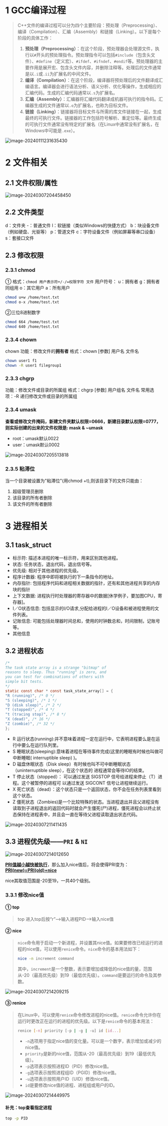# 1 GCC编译过程

> C++文件的编译过程可以分为四个主要阶段：预处理（Preprocessing）、编译（Compilation）、汇编（Assembly）和链接（Linking）。以下是每个阶段的具体工作：
>
> 1. **预处理（Preprocessing）**：在这个阶段，预处理器会处理源文件，执行以`#`开头的预处理指令。预处理指令可以包括`#include`（包含头文件）、`#define`（定义宏）、`#ifdef`、`#ifndef`、`#endif`等。预处理器的主要作用是展开宏、包含头文件内容，并删除注释等。处理后的文件通常是以`.i`或`.ii`为扩展名的中间文件。
> 2. **编译（Compilation）**：在这个阶段，编译器将预处理后的文件翻译成汇编语言。编译器会进行语法分析、语义分析、优化等操作，生成相应的汇编代码。生成的汇编代码通常以`.s`为扩展名。
> 3. **汇编（Assembly）**：汇编器将汇编代码翻译成机器可执行的指令码。汇编器生成的文件通常以`.o`为扩展名，也称为目标文件。
> 4. **链接（Linking）**：链接器将目标文件与所需的库文件链接在一起，生成最终的可执行文件。链接器的工作包括符号解析、重定位等。最终生成的可执行文件通常没有特定的扩展名（在Linux中通常没有扩展名，在Windows中可能是`.exe`）。

![image-20240111231635430](https://typora-dusong.oss-cn-chengdu.aliyuncs.com/image-20240111231635430.png)

# 2 文件相关

## 2.1 文件权限/属性

![image-20240307204458450](https://typora-dusong.oss-cn-chengdu.aliyuncs.com/image-20240307204458450.png)

## 2.2 文件类型

d：文件夹
-：普通文件
l：软链接（类似Windows的快捷方式）
b：块设备文件（例如硬盘、光驱等）
p：管道文件
c：字符设备文件（例如屏幕等串口设备）
s：套接口文件

## 2.3 修改权限

### 2.3.1 chmod

① 格式：`chmod 用户表示符+/-/=权限字符 文件`
用户符号：
u：拥有者
g：拥有者同组用
o：其它用户
a：所有用户

```bash
chmod u+w /home/test.txt
chmod o-x /home/test.txt
```

②三位8进制数字

```bash
chmod 664 /home/test.txt
chmod 640 /home/test.txt
```

### 2.3.4 chown

chown
功能：修改文件的**拥有者**
格式：chown [参数] 用户名 文件名

```bash
chown user1 f1
chown -R user1 filegroup1
```

### 2.3.3 chgrp

功能：修改文件或目录的所属组
格式：chgrp [参数] 用户组名 文件名
常用选项：-R 递归修改文件或目录的所属组

### 2.3.4 umask

**查看或修改文件掩码，新建文件夹默认权限=0666，新建目录默认权限=0777，则实际创建的出来的文件权限是: mask & ~umask**

- root：umask默认0022
- user：umask默认0002

![image-20240307205513818](https://typora-dusong.oss-cn-chengdu.aliyuncs.com/image-20240307205513818.png)

### 2.3.5 粘滞位

当一个目录被设置为"粘滞位"(用chmod +t),则该目录下的文件只能由：

1. 超级管理员删除
2. 该目录的所有者删除
3. 该文件的所有者删除



# 3 进程相关

## 3.1 task_struct

- 标示符: 描述本进程的唯一标示符，用来区别其他进程。
- 状态: 任务状态，退出代码，退出信号等。
- 优先级: 相对于其他进程的优先级。
- 程序计数器: 程序中即将被执行的下一条指令的地址。
- 内存指针: 包括程序代码和进程相关数据的指针，还有和其他进程共享的内存块的指针
- 上下文数据: 进程执行时处理器的寄存器中的数据[休学例子，要加图CPU，寄存器]。
- I／O状态信息: 包括显示的I/O请求,分配给进程的I／O设备和被进程使用的文件列表。
- 记账信息: 可能包括处理器时间总和，使用的时钟数总和，时间限制，记账号等。
- 其他信息

## 3.2 进程状态

```c
/*
The task state array is a strange "bitmap" of
reasons to sleep. Thus "running" is zero, and
you can test for combinations of others with
simple bit tests.
*/
static const char * const task_state_array[] = {
"R (running)", /* 0 */
"S (sleeping)", /* 1 */
"D (disk sleep)", /* 2 */
"T (stopped)", /* 4 */
"t (tracing stop)", /* 8 */
"X (dead)", /* 16 */
"Z (zombie)", /* 32 */
};
```

- R  运行状态(running):并不意味着进程一定在运行中，它表明进程要么是在运行中要么在运行队列里。
- S  睡眠状态(sleeping):意味着进程在等待事件完成(这里的睡眠有时候也叫做可中断睡眠( interruptible sleep) )。
- D  磁盘休眠状态（Disk sleep）有时候也叫不可中断睡眠状态（uninterruptible sleep），在这个状态的
  进程通常会等待IO的结束。
- T  停止状态（stopped）： 可以通过发送 SIGSTOP 信号给进程来停止（T）进程。这个被暂停的进程可
  以通过发送 SIGCONT 信号让进程继续运行。
- X  死亡状态（dead）：这个状态只是一个返回状态，你不会在任务列表里看到这个状态。
- Z  僵死状态（Zombies)是一个比较特殊的状态。当进程退出并且父进程没有读取到子进程退出的返回代码时就会产生僵死(尸)进程，僵死进程会以终止状态保持在进程表中，并且会一直在等待父进程读取退出状态代码。

![image-20240307211411435](https://typora-dusong.oss-cn-chengdu.aliyuncs.com/image-20240307211411435.png)



## 3.3 进程优先级——`PRI` & `NI`

![image-20240307214012650](https://typora-dusong.oss-cn-chengdu.aliyuncs.com/image-20240307214012650.png)

**<u>PRI值越小越快被执行</u>**，那么加入nice值后，将会使得PRI变为：**<u>PRI(new)=PRI(old)+nice</u>**

nice其取值范围是-20至19，一共40个级别。

### 3.3.1 修改nice值

#### ① top

> top
> 进入top后按“r”–>输入进程PID–>输入nice值

#### ② nice

> `nice`命令用于启动一个新进程，并设置其nice值。如果要修改已经运行的进程的nice值，可以使用`renice`命令。`nice`命令的基本用法如下：
>
> ```bash
> nice -n increment command
> ```
>
> 其中，`increment`是一个整数，表示要增加或降低的nice值的量，范围从-20（最高优先级）到19（最低优先级）。`command`是要运行的命令及其参数。

![image-20240307214209215](https://typora-dusong.oss-cn-chengdu.aliyuncs.com/image-20240307214209215.png)

#### ③ renice

> 在Linux中，可以使用`renice`命令修改进程的nice值。`renice`命令允许你在运行时更改正在运行的进程的优先级。以下是`renice`命令的基本用法：
>
> ```bash
> renice [-n] priority [-p | -g | -u] id [id...]
> ```
>
> - `-n`选项用于指定nice值的变化量。可以是一个数字，表示增加或减少的nice值。
> - `priority`是新的nice值，范围从-20（最高优先级）到19（最低优先级）。
> - `-p`选项表示按照进程ID（PID）修改nice值。
> - `-g`选项表示按照进程组ID（PGID）修改nice值。
> - `-u`选项表示按照用户ID（UID）修改nice值。
> - `id`是要修改nice值的进程、进程组或用户的ID。

![image-20240307214449975](https://typora-dusong.oss-cn-chengdu.aliyuncs.com/image-20240307214449975.png)

#### 补充：top查看指定进程

```bash
top -p PID
```

